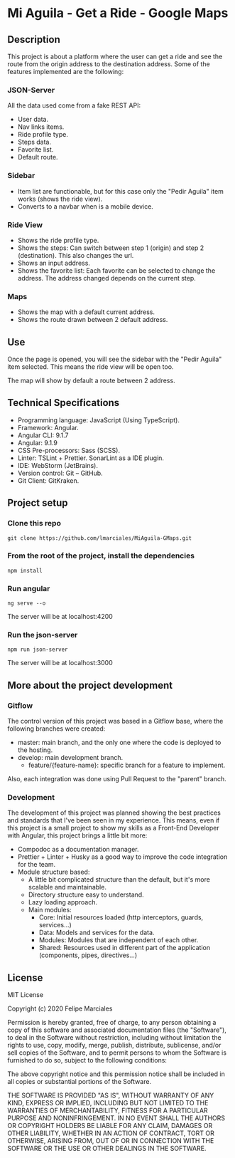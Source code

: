 # Mi Aguila - Get a Ride - Google Maps

## Description

This project is about a platform where the user can get a ride and see the route from the origin address to the destination address. Some of the features implemented are the following:

### JSON-Server

All the data used come from a fake REST API:

+ User data.
+ Nav links items.
+ Ride profile type.
+ Steps data.
+ Favorite list.
+ Default route.

### Sidebar

+ Item list are functionable, but for this case only the "Pedir Aguila" item works (shows the ride view).
+ Converts to a navbar when is a mobile device.

### Ride View

+ Shows the ride profile type.
+ Shows the steps: Can switch between step 1 (origin) and step 2 (destination). This also changes the url.
+ Shows an input address.
+ Shows the favorite list: Each favorite can be selected to change the address. The address changed depends on the current step.

### Maps

+ Shows the map with a default current address.
+ Shows the route drawn between 2 default address.

## Use

Once the page is opened, you will see the sidebar with the "Pedir Aguila" item selected. This means the ride view will be open too.

The map will show by default a route between 2 address.

## Technical Specifications

+ Programming language: JavaScript (Using TypeScript).
+ Framework: Angular.
+ Angular CLI: 9.1.7
+ Angular: 9.1.9
+ CSS Pre-processors: Sass (SCSS).
+ Linter: TSLint + Prettier. SonarLint as a IDE plugin.
+ IDE: WebStorm (JetBrains).
+ Version control: Git – GitHub.
+ Git Client: GitKraken.

## Project setup

### Clone this repo

```
git clone https://github.com/lmarciales/MiAguila-GMaps.git
```

### From the root of the project, install the dependencies

```
npm install
```

### Run angular

```
ng serve --o
```

The server will be at localhost:4200

### Run the json-server

```
npm run json-server
```

The server will be at localhost:3000

## More about the project development

### Gitflow

The control version of this project was based in a Gitflow base, where the following branches were created:

+ master: main branch, and the only one where the code is deployed to the hosting.
+ develop: main development branch.
  + feature/{feature-name}: specific branch for a feature to implement.

Also, each integration was done using Pull Request to the "parent" branch.

### Development

The development of this project was planned showing the best practices and standards that I've been seen in my experience. This means, even if this project is a small project to show my skills as a Front-End Developer with Angular, this project brings a little bit more:

+ Compodoc as a documentation manager.
+ Prettier + Linter + Husky as a good way to improve the code integration for the team.
+ Module structure based: 
  + A little bit complicated structure than the default, but it's more scalable and maintainable.
  + Directory structure easy to understand.
  + Lazy loading approach.
  + Main modules:
    + Core: Initial resources loaded (http interceptors, guards, services...)
    + Data: Models and services for the data.
    + Modules: Modules that are independent of each other.
    + Shared: Resources used in different part of the application (components, pipes, directives...)

## License

MIT License

Copyright (c) 2020 Felipe Marciales

Permission is hereby granted, free of charge, to any person obtaining a copy of this software and associated documentation files (the "Software"), to deal in the Software without restriction, including without limitation the rights to use, copy, modify, merge, publish, distribute, sublicense, and/or sell copies of the Software, and to permit persons to whom the Software is furnished to do so, subject to the following conditions:

The above copyright notice and this permission notice shall be included in all copies or substantial portions of the Software.

THE SOFTWARE IS PROVIDED "AS IS", WITHOUT WARRANTY OF ANY KIND, EXPRESS OR IMPLIED, INCLUDING BUT NOT LIMITED TO THE WARRANTIES OF MERCHANTABILITY, FITNESS FOR A PARTICULAR PURPOSE AND NONINFRINGEMENT. IN NO EVENT SHALL THE AUTHORS OR COPYRIGHT HOLDERS BE LIABLE FOR ANY CLAIM, DAMAGES OR OTHER LIABILITY, WHETHER IN AN ACTION OF CONTRACT, TORT OR OTHERWISE, ARISING FROM, OUT OF OR IN CONNECTION WITH THE SOFTWARE OR THE USE OR OTHER DEALINGS IN THE SOFTWARE.
